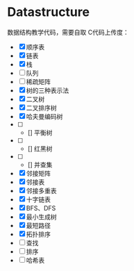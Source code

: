 # Datastructure
数据结构教学代码，需要自取
C代码上传度：
- [x] 顺序表
- [x] 链表
- [x] 栈
- [ ] 队列
- [ ] 稀疏矩阵
- [x] 树的三种表示法
- [x] 二叉树
- [x] 二叉排序树
- [x] 哈夫曼编码树
- [ ] - [] 平衡树
- [ ] - [] 红黑树
- [ ] - [] 并查集
- [x] 邻接矩阵
- [x] 邻接表
- [x] 邻接多重表
- [x] 十字链表
- [x] BFS、DFS
- [x] 最小生成树
- [x] 最短路径
- [x] 拓扑排序
- [ ] 查找
- [ ] 排序
- [ ] 哈希表
